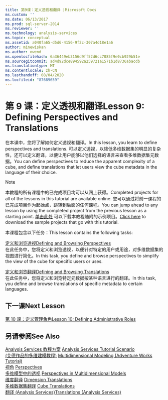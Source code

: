```yaml
---
title: 第9课：定义透视和翻译 |Microsoft Docs
ms.custom: ''
ms.date: 06/13/2017
ms.prod: sql-server-2014
ms.reviewer: ''
ms.technology: analysis-services
ms.topic: conceptual
ms.assetid: a040fa65-d5d6-4156-9f2c-307a4d18e1a6
author: minewiskan
ms.author: owend
ms.openlocfilehash: 6a36449eb3156d9ff52d6cc7085f9e0cb929b51e
ms.sourcegitcommit: ad4d92dce894592a259721a1571b1d8736abacdb
ms.translationtype: MT
ms.contentlocale: zh-CN
ms.lasthandoff: 08/04/2020
ms.locfileid: "87689659"
---
```

# <a name="lesson-9-defining-perspectives-and-translations"></a><span data-ttu-id="487f5-102">第 9 课：定义透视和翻译</span><span class="sxs-lookup"><span data-stu-id="487f5-102">Lesson 9: Defining Perspectives and Translations</span></span>
  <span data-ttu-id="487f5-103">在本课中，您将了解如何定义透视和翻译。</span><span class="sxs-lookup"><span data-stu-id="487f5-103">In this lesson, you learn to define perspectives and translations.</span></span> <span data-ttu-id="487f5-104">可以定义透视，以降低多维数据集的明显的复杂性，还可以定义翻译，以便让用户能够以他们选择的语言来查看多维数据集元数据。</span><span class="sxs-lookup"><span data-stu-id="487f5-104">You can define perspectives to reduce the apparent complexity of a cube, and define translations that let users view the cube metadata in the language of their choice.</span></span>  
  
> [!NOTE]  
>  <span data-ttu-id="487f5-105">本教程的所有课程中的已完成项目均可以从网上获得。</span><span class="sxs-lookup"><span data-stu-id="487f5-105">Completed projects for all of the lessons in this tutorial are available online.</span></span> <span data-ttu-id="487f5-106">您可以通过将前一课程的已完成项目作为起始点，跳转到后面的任何课程。</span><span class="sxs-lookup"><span data-stu-id="487f5-106">You can jump ahead to any lesson by using the completed project from the previous lesson as a starting point.</span></span> <span data-ttu-id="487f5-107">[单击此处](https://go.microsoft.com/fwlink/?LinkID=221866) 可以下载本教程随附的示例项目。</span><span class="sxs-lookup"><span data-stu-id="487f5-107">[Click here](https://go.microsoft.com/fwlink/?LinkID=221866) to download the sample projects that go with this tutorial.</span></span>  
  
 <span data-ttu-id="487f5-108">本课程包含以下任务：</span><span class="sxs-lookup"><span data-stu-id="487f5-108">This lesson contains the following tasks:</span></span>  
  
 [<span data-ttu-id="487f5-109">定义和浏览透视</span><span class="sxs-lookup"><span data-stu-id="487f5-109">Defining and Browsing Perspectives</span></span>](multidimensional-models-olap-logical-cube-objects/perspectives.md)  
 <span data-ttu-id="487f5-110">在此任务中，您将定义和浏览透视，以便针对特定的用户或用途，对多维数据集的视图进行简化。</span><span class="sxs-lookup"><span data-stu-id="487f5-110">In this task, you define and browse perspectives to simplify the view of the cube for specific users or uses.</span></span>  
  
 [<span data-ttu-id="487f5-111">定义和浏览翻译</span><span class="sxs-lookup"><span data-stu-id="487f5-111">Defining and Browsing Translations</span></span>](lesson-9-2-defining-and-browsing-translations.md)  
 <span data-ttu-id="487f5-112">在此任务中，您将定义和浏览特定元数据按某种语言进行的翻译。</span><span class="sxs-lookup"><span data-stu-id="487f5-112">In this task, you define and browse translations of specific metadata to certain languages.</span></span>  
  
## <a name="next-lesson"></a><span data-ttu-id="487f5-113">下一课</span><span class="sxs-lookup"><span data-stu-id="487f5-113">Next Lesson</span></span>  
 [<span data-ttu-id="487f5-114">第 10 课：定义管理角色</span><span class="sxs-lookup"><span data-stu-id="487f5-114">Lesson 10: Defining Administrative Roles</span></span>](lesson-10-defining-administrative-roles.md)  
  
## <a name="see-also"></a><span data-ttu-id="487f5-115">另请参阅</span><span class="sxs-lookup"><span data-stu-id="487f5-115">See Also</span></span>  
 <span data-ttu-id="487f5-116">[Analysis Services 教程方案](analysis-services-tutorial-scenario.md) </span><span class="sxs-lookup"><span data-stu-id="487f5-116">[Analysis Services Tutorial Scenario](analysis-services-tutorial-scenario.md) </span></span>  
 <span data-ttu-id="487f5-117">[&#40;艾德作品的多维建模教程&#41;](multidimensional-modeling-adventure-works-tutorial.md) </span><span class="sxs-lookup"><span data-stu-id="487f5-117">[Multidimensional Modeling &#40;Adventure Works Tutorial&#41;](multidimensional-modeling-adventure-works-tutorial.md) </span></span>  
 <span data-ttu-id="487f5-118">[视角](https://docs.microsoft.com/analysis-services/multidimensional-models-olap-logical-cube-objects/perspectives) </span><span class="sxs-lookup"><span data-stu-id="487f5-118">[Perspectives](https://docs.microsoft.com/analysis-services/multidimensional-models-olap-logical-cube-objects/perspectives) </span></span>  
 <span data-ttu-id="487f5-119">[多维模型中的透视](multidimensional-models/perspectives-in-multidimensional-models.md) </span><span class="sxs-lookup"><span data-stu-id="487f5-119">[Perspectives in Multidimensional Models](multidimensional-models/perspectives-in-multidimensional-models.md) </span></span>  
 <span data-ttu-id="487f5-120">[维度翻译](multidimensional-models-olap-logical-dimension-objects/dimension-translations.md) </span><span class="sxs-lookup"><span data-stu-id="487f5-120">[Dimension Translations](multidimensional-models-olap-logical-dimension-objects/dimension-translations.md) </span></span>  
 <span data-ttu-id="487f5-121">[多维数据集翻译](multidimensional-models-olap-logical-cube-objects/cube-translations.md) </span><span class="sxs-lookup"><span data-stu-id="487f5-121">[Cube Translations](multidimensional-models-olap-logical-cube-objects/cube-translations.md) </span></span>  
 [<span data-ttu-id="487f5-122">翻译 &#40;Analysis Services&#41;</span><span class="sxs-lookup"><span data-stu-id="487f5-122">Translations &#40;Analysis Services&#41;</span></span>](translations-analysis-services.md)  
  
  
